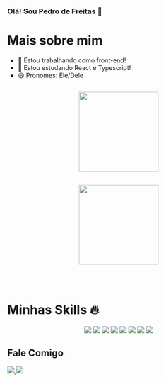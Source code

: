 ### Olá! Sou Pedro de Freitas 👋

##

<h1>Mais sobre mim</h1>

- 🔭 Estou trabalhando como front-end!
- 🌱 Estou estudando React e Typescript!
- 😄 Pronomes: Ele/Dele

##
<div align="center">
  <a href="https://github.com/PedroFreitasV">
    <img height="180em" src="https://github-readme-stats.vercel.app/api?username=PedroFreitasV&show_icons=true&theme=date_night&include_all_commits=true&count_private=true"/>
  </a>
</div>

##

<div align="center">
  <a href="https://github.com/PedroFreitasV"></a>
  <img height="180em" src="https://github-readme-stats.vercel.app/api/top-langs/?username=PedroFreitasV&layout=compact&langs_count=7&theme=date_night"/>
</div>

##

<div style="display: inline_block;"><br>
  <h1>Minhas Skills 🔥</h1>
  <p align="center">
    <img src="https://img.shields.io/badge/HTML5-E34F26?style=for-the-badge&logo=html5&logoColor=white">
    <img src="https://img.shields.io/badge/CSS3-1572B6?style=for-the-badge&logo=css3&logoColor=white">
    <img src="https://img.shields.io/badge/JavaScript-323330?style=for-the-badge&logo=javascript&logoColor=F7DF1E">
    <img src="https://img.shields.io/badge/TypeScript-007ACC?style=for-the-badge&logo=typescript&logoColor=white">
    <img src="https://img.shields.io/badge/React-20232A?style=for-the-badge&logo=react&logoColor=61DAFB">
    <img src="https://img.shields.io/badge/Bootstrap-563D7C?style=for-the-badge&logo=bootstrap&logoColor=white">
    <img src="https://img.shields.io/badge/Netlify-00C7B7?style=for-the-badge&logo=netlify&logoColor=white">
    <img src="https://img.shields.io/badge/Node.js-43853D?style=for-the-badge&logo=node.js&logoColor=white">
  </p>
</div>

##
 
<div> 
  <h2>Fale Comigo</h2>
  <a href="https://www.instagram.com/thisispedrodefreitas/" target="_blank">
    <img src="https://img.shields.io/badge/-Instagram-%23E4405F?style=for-the-badge&logo=instagram&logoColor=white" target="_blank">
  </a>
  <a href="https://api.whatsapp.com/send?phone=5581986189572" target="_blank">
    <img src="https://img.shields.io/badge/WhatsApp-25D366?style=for-the-badge&logo=whatsapp&logoColor=white" target="_blank">
  </a>
</div>
